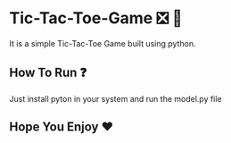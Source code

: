 # Tic-Tac-Toe-Game ❎ 🔵
It is a simple Tic-Tac-Toe Game built using python.
</br>

## How To Run ❓
Just install pyton in your system and run the model.py file

## Hope You Enjoy ❤️
